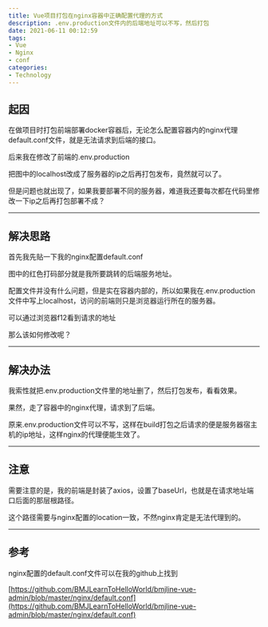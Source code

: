 ```yaml
---
title: Vue项目打包在nginx容器中正确配置代理的方式
description: .env.production文件内的后端地址可以不写，然后打包
date: 2021-06-11 00:12:59
tags:
- Vue
- Nginx
- conf
categories: 
- Technology
---
```


## 起因

在做项目时打包前端部署docker容器后，无论怎么配置容器内的nginx代理default.conf文件，就是无法请求到后端的接口。

后来我在修改了前端的.env.production

<!-- ![](http://52.72.99.86:9000/2021/06/Screen-Shot-2021-06-11-at-00.10.52758385c04e344d10beb465ed1dd72938.png) -->

把图中的localhost改成了服务器的ip之后再打包发布，竟然就可以了。

但是问题也就出现了，如果我要部署不同的服务器，难道我还要每次都在代码里修改一下ip之后再打包部署不成？

* * *

## 解决思路

首先我先贴一下我的nginx配置default.conf

<!-- ![](http://52.72.99.86:9000/2021/06/Screen-Shot-2021-06-11-at-00.17.12290295af1e824c06be09ccb7d6412c99.png) -->

图中的红色打码部分就是我所要跳转的后端服务地址。

配置文件并没有什么问题，但是实在容器内部的，所以如果我在.env.production文件中写上localhost，访问的前端则只是浏览器运行所在的服务器。

可以通过浏览器f12看到请求的地址

<!-- ![](http://52.72.99.86:9000/2021/06/Screen-Shot-2021-06-11-at-00.05.033e1f6e0dfe51494b83f88a7fa0a79958.png) -->

那么该如何修改呢？

* * *

## 解决办法

我索性就把.env.production文件里的地址删了，然后打包发布，看看效果。

果然，走了容器中的nginx代理，请求到了后端。

原来.env.production文件可以不写，这样在build打包之后请求的便是服务器宿主机的ip地址，这样nginx的代理便能生效了。

* * *

## 注意

需要注意的是，我的前端是封装了axios，设置了baseUrl，也就是在请求地址端口后面的那层根路径。

<!-- ![](http://52.72.99.86:9000/2021/06/Screen-Shot-2021-06-11-at-00.32.08e1c30eba26a34d6fa453f3cd0ce8d379.png) -->

这个路径需要与nginx配置的location一致，不然nginx肯定是无法代理到的。

* * *

## 参考

nginx配置的default.conf文件可以在我的github上找到

[https://github.com/BMJLearnToHelloWorld/bmjline-vue-admin/blob/master/nginx/default.conf](https://github.com/BMJLearnToHelloWorld/bmjline-vue-admin/blob/master/nginx/default.conf)
